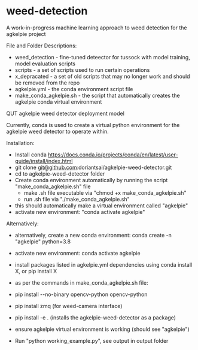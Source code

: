 # weed-detection
A work-in-progress machine learning approach to weed detection for the agkelpie project

File and Folder Descriptions:

- weed_detection - fine-tuned deteector for tussock with model training, model evaluation scripts
- scripts - a set of scripts used to run certain operations
- x_depracated - a set of old scripts that may no longer work and should be removed from the repo
- agkelpie.yml - the conda environment script file
- make_conda_agkelpie.sh - the script that automatically creates the agkelpie conda virtual environment


QUT agkelpie weed detector deployment model

Currently, conda is used to create a virtual python environment for the agkelpie
weed detector to operate within.

Installation:
- Install conda https://docs.conda.io/projects/conda/en/latest/user-guide/install/index.html
- git clone git@github.com:doriantsai/agkelpie-weed-detector.git
- cd to agkelpie-weed-detector folder
- Create conda environment automatically by running the script "make_conda_agkelpie.sh" file
    - make .sh file executable via "chmod +x make_conda_agkelpie.sh"
    - run .sh file via "./make_conda_agkelpie.sh"
- this should automatically make a virtual environment called "agkelpie"
- activate new environment: "conda activate agkelpie"

Alternatively:
- alternatively, create a new conda environment: conda create -n "agkelpie" python=3.8
- activate new environment: conda activate agkelpie
- install packages listed in agkelpie.yml dependencies using conda install X, or pip install X
- as per the commands in make_conda_agkelpie.sh file:
- pip install --no-binary opencv-python opencv-python
- pip install zmq (for weed-camera interface)
- pip install -e . (installs the agkelpie-weed-detector as a package)

- ensure agkelpie virtual environment is working (should see "agkelpie")
- Run "python working_example.py", see output in output folder

